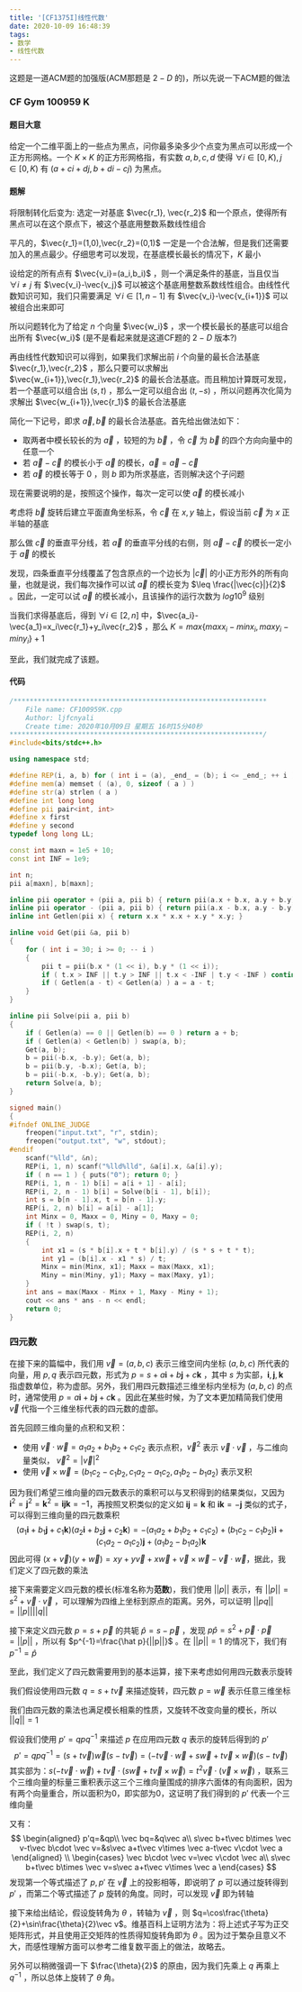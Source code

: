 ```yaml
---
title: '[CF1375I]线性代数'
date: 2020-10-09 16:48:39
tags:
- 数学
- 线性代数
---
```


这题是一道ACM题的加强版(ACM那题是 $2-D$ 的)，所以先说一下ACM题的做法

### CF Gym 100959 K

#### 题目大意

给定一个二维平面上的一些点为黑点，问你最多染多少个点变为黑点可以形成一个正方形网格。一个 $K\times K$ 的正方形网格指，有实数 $a,b,c,d$ 使得 $\forall i\in[0,K),j\in[0,K)$ 有 $(a+ci+dj,b+di-cj)$ 为黑点。

<!-- more -->

#### 题解

将限制转化后变为: 选定一对基底 $\vec{r_1}, \vec{r_2}$ 和一个原点，使得所有黑点可以在这个原点下，被这个基底用整数系数线性组合

平凡的，$\vec{r_1}=(1,0),\vec{r_2}=(0,1)$ 一定是一个合法解，但是我们还需要加入的黑点最少。仔细思考可以发现，在基底模长最长的情况下，$K$ 最小

设给定的所有点有 $\vec{v_i}=(a_i,b_i)$ ，则一个满足条件的基底，当且仅当 $\forall i\not= j$ 有 $\vec{v_i}-\vec{v_j}$ 可以被这个基底用整数系数线性组合。由线性代数知识可知，我们只需要满足 $\forall i\in[1,n-1]$ 有 $\vec{v_i}-\vec{v_{i+1}}$ 可以被组合出来即可

所以问题转化为了给定 $n$ 个向量 $\vec{w_i}$ ，求一个模长最长的基底可以组合出所有 $\vec{w_i}$ (是不是看起来就是这道CF题的 $2-D$ 版本?)

再由线性代数知识可以得到，如果我们求解出前 $i$ 个向量的最长合法基底 $\vec{r_1},\vec{r_2}$ ，那么只要可以求解出 $\vec{w_{i+1}},\vec{r_1},\vec{r_2}$ 的最长合法基底。而且稍加计算既可发现，若一个基底可以组合出 $(s,t)$ ，那么一定可以组合出 $(t,-s)$ ，所以问题再次化简为求解出 $\vec{w_{i+1}},\vec{r_1}$ 的最长合法基底

简化一下记号，即求 $\vec{a},\vec{b}$ 的最长合法基底。首先给出做法如下：

*   取两者中模长较长的为 $\vec{a}$ ，较短的为 $\vec{b}$ ，令 $\vec{c}$ 为 $\vec{b}$ 的四个方向向量中的任意一个
*   若 $\vec{a}-\vec{c}$ 的模长小于 $\vec{a}$ 的模长，$\vec{a}=\vec{a}-\vec{c}$
*   若 $\vec{a}$ 的模长等于 $0$ ，则 $b$ 即为所求基底，否则解决这个子问题

现在需要说明的是，按照这个操作，每次一定可以使 $\vec{a}$ 的模长减小

考虑将 $\vec{b}$ 旋转后建立平面直角坐标系，令 $\vec{c}$ 在 $x,y$ 轴上，假设当前 $\vec{c}$ 为 $x$ 正半轴的基底

那么做 $\vec{c}$ 的垂直平分线，若 $\vec{a}$ 的垂直平分线的右侧，则 $\vec{a}-\vec{c}$ 的模长一定小于 $\vec{a}$ 的模长

发现，四条垂直平分线覆盖了包含原点的一个边长为 $|\vec{c}|$ 的小正方形外的所有向量，也就是说，我们每次操作可以试 $\vec{a}$ 的模长变为 $\leq \frac{|\vec{c}|}{2}$ 。因此，一定可以试 $\vec{a}$ 的模长减小，且该操作的运行次数为 $log 10^9$ 级别

当我们求得基底后，得到 $\forall i\in[2,n]$ 中，$\vec{a_i}-\vec{a_1}=x_i\vec{r_1}+y_i\vec{r_2}$ ，那么 $K=max\{maxx_i-minx_i,maxy_i-miny_i\}+1$ 

至此，我们就完成了该题。

#### 代码

```c++
/***************************************************************
	File name: CF100959K.cpp
	Author: ljfcnyali
	Create time: 2020年10月09日 星期五 16时15分40秒
***************************************************************/
#include<bits/stdc++.h>

using namespace std;

#define REP(i, a, b) for ( int i = (a), _end_ = (b); i <= _end_; ++ i ) 
#define mem(a) memset ( (a), 0, sizeof ( a ) ) 
#define str(a) strlen ( a ) 
#define int long long
#define pii pair<int, int>
#define x first
#define y second
typedef long long LL;

const int maxn = 1e5 + 10;
const int INF = 1e9;

int n;
pii a[maxn], b[maxn];

inline pii operator + (pii a, pii b) { return pii(a.x + b.x, a.y + b.y); }
inline pii operator - (pii a, pii b) { return pii(a.x - b.x, a.y - b.y); }
inline int Getlen(pii x) { return x.x * x.x + x.y * x.y; }

inline void Get(pii &a, pii b)
{
    for ( int i = 30; i >= 0; -- i ) 
    {
        pii t = pii(b.x * (1 << i), b.y * (1 << i));
        if ( t.x > INF || t.y > INF || t.x < -INF | t.y < -INF ) continue ;
        if ( Getlen(a - t) < Getlen(a) ) a = a - t;
    }
}

inline pii Solve(pii a, pii b)
{
    if ( Getlen(a) == 0 || Getlen(b) == 0 ) return a + b;
    if ( Getlen(a) < Getlen(b) ) swap(a, b);
    Get(a, b);
    b = pii(-b.x, -b.y); Get(a, b);
    b = pii(b.y, -b.x); Get(a, b);
    b = pii(-b.x, -b.y); Get(a, b);
    return Solve(a, b);
}

signed main()
{
#ifndef ONLINE_JUDGE
    freopen("input.txt", "r", stdin);
    freopen("output.txt", "w", stdout);
#endif
    scanf("%lld", &n);
    REP(i, 1, n) scanf("%lld%lld", &a[i].x, &a[i].y);
    if ( n == 1 ) { puts("0"); return 0; }
    REP(i, 1, n - 1) b[i] = a[i + 1] - a[i]; 
    REP(i, 2, n - 1) b[i] = Solve(b[i - 1], b[i]);
    int s = b[n - 1].x, t = b[n - 1].y;
    REP(i, 2, n) b[i] = a[i] - a[1];  
    int Minx = 0, Maxx = 0, Miny = 0, Maxy = 0;
    if ( !t ) swap(s, t);
    REP(i, 2, n)
    {
        int x1 = (s * b[i].x + t * b[i].y) / (s * s + t * t);
        int y1 = (b[i].x - x1 * s) / t;
        Minx = min(Minx, x1); Maxx = max(Maxx, x1);
        Miny = min(Miny, y1); Maxy = max(Maxy, y1);
    }
    int ans = max(Maxx - Minx + 1, Maxy - Miny + 1);
    cout << ans * ans - n << endl;
    return 0;
}
```

### 四元数

在接下来的篇幅中，我们用 $\vec{v}=(a,b,c)$ 表示三维空间内坐标 $(a,b,c)$ 所代表的向量，用 $p,q$ 表示四元数，形式为 $p=s+a\mathbf{i}+b\mathbf{j}+c\mathbf{k}$ ，其中 $s$ 为实部，$\mathbf{i},\mathbf{j},\mathbf{k}$ 指虚数单位，称为虚部。另外，我们用四元数描述三维坐标内坐标为 $(a,b,c)$ 的点时，通常使用 $p=a\mathbf{i}+b\mathbf{j}+c\mathbf{k}$ 。因此在某些时候，为了文本更加精简我们使用 $\vec{v}$ 代指一个三维坐标代表的四元数的虚部。

首先回顾三维向量的点积和叉积：

*   使用 $\vec{v}\cdot \vec{w}=a_1a_2+b_1b_2+c_1c_2$ 表示点积，$\vec{v}^2$ 表示 $\vec{v}\cdot \vec{v}$ ，与二维向量类似， $\vec{v}^2=|\vec{v}|^2$
*   使用 $\vec{v}\times \vec{w}=(b_1c_2-c_1b_2,c_1a_2-a_1c_2,a_1b_2-b_1a_2)$ 表示叉积

因为我们希望三维向量的四元数表示的乘积可以与叉积得到的结果类似，又因为 $\mathbf{i}^2=\mathbf{j}^2=\mathbf{k}^2=\mathbf i\mathbf j\mathbf k=-1$，再按照叉积类似的定义如 $\mathbf i\mathbf j=\mathbf k$ 和 $\mathbf i\mathbf k=-\mathbf j$ 类似的式子，可以得到三维向量的四元数乘积
$$
(a_1\mathbf{i}+b_1\mathbf{j}+c_1\mathbf{k})(a_2\mathbf{i}+b_2\mathbf{j}+c_2\mathbf{k})=
-(a_1a_2+b_1b_2+c_1c_2)+(b_1c_2-c_1b_2)\mathbf i+(c_1a_2-a_1c_2)\mathbf j+(a_1b_2-b_1a_2)\mathbf k
$$
因此可得 $(x+\vec{v})(y+\vec{w})=xy+y\vec{v}+x\vec{w}+\vec{v}\times \vec{w}-\vec{v}\cdot \vec{w}$，据此，我们定义了四元数的乘法

接下来需要定义四元数的模长(标准名称为**范数**)，我们使用 $||p||$ 表示，有 $||p||=s^2+\vec{v}\cdot \vec{v}$ ，可以理解为四维上坐标到原点的距离。另外，可以证明 $||pq||=||p||||q||$

接下来定义四元数 $p=s+\vec p$ 的共轭 $\hat{p}=s-\vec p$ ，发现 $p\hat p=s^2+\vec p\cdot\vec p=||p||$ ，所以有 $p^{-1}=\frac{\hat p}{||p||}$ 。在 $||p||=1$ 的情况下，我们有 $p^{-1}=\hat p$

至此，我们定义了四元数需要用到的基本运算，接下来考虑如何用四元数表示旋转

我们假设使用四元数 $q=s+t\vec v$ 来描述旋转，四元数 $p=\vec w$ 表示任意三维坐标

我们由四元数的乘法也满足模长相乘的性质，又旋转不改变向量的模长，所以 $||q||=1$

假设我们使用 $p'=qpq^{-1}$ 来描述 $p$ 在应用四元数 $q$ 表示的旋转后得到的 $p'$
$$
p'=qpq^{-1}=(s+t\vec v)\vec w(s-t\vec v)=(-t\vec v\cdot\vec w+s\vec w+t\vec v\times \vec w)(s-t\vec v)
$$
其实部为：$s(-t\vec v\cdot\vec w)+t\vec v\cdot(s\vec w+t\vec v\times \vec w)=t^2\vec v\cdot(\vec v\times \vec w)$ ，联系三个三维向量的标量三重积表示这三个三维向量围成的排序六面体的有向面积，因为有两个向量重合，所以面积为0，即实部为0，这证明了我们得到的 $p'$ 代表一个三维向量

又有：
$$
\begin{aligned}
p'q=&qp\\
\vec bq=&q\vec a\\
s\vec b+t\vec b\times \vec v-t\vec b\cdot \vec v=&s\vec a+t\vec v\times \vec a-t\vec v\cdot \vec a
\end{aligned}
\\
\begin{cases}
\vec b\cdot \vec v=\vec v\cdot \vec a\\
s\vec b+t\vec b\times \vec v=s\vec a+t\vec v\times \vec a
\end{cases}
$$
发现第一个等式描述了 $p,p'$ 在 $\vec v$ 上的投影相等，即说明了 $p$ 可以通过旋转得到 $p'$ ，而第二个等式描述了 $p$  旋转的角度。同时，可以发现 $\vec v$ 即为转轴

接下来给出结论，假设旋转角为 $\theta$ ，转轴为 $\vec v$ ，则 $q=\cos\frac{\theta}{2}+\sin\frac{\theta}{2}\vec v$。维基百科上证明方法为：将上述式子写为正交矩阵形式，并且使用正交矩阵的性质得知旋转角即为 $\theta$ 。因为过于繁杂且意义不大，而感性理解方面可以参考二维复数平面上的做法，故略去。

另外可以稍微强调一下 $\frac{\theta}{2}$ 的原由，因为我们先乘上 $q$ 再乘上 $q^{-1}$ ，所以总体上旋转了 $\theta$ 角。
